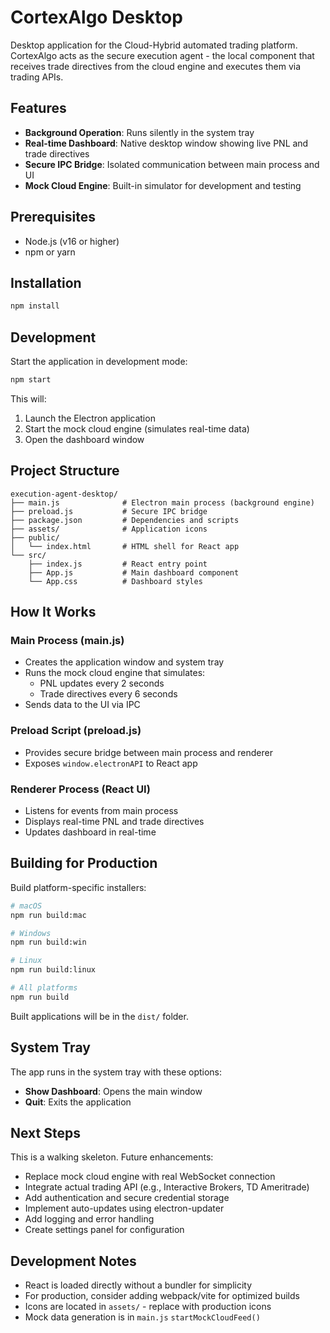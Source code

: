 # CortexAlgo Desktop

Desktop application for the Cloud-Hybrid automated trading platform. CortexAlgo acts as the secure execution agent - the local component that receives trade directives from the cloud engine and executes them via trading APIs.

## Features

- **Background Operation**: Runs silently in the system tray
- **Real-time Dashboard**: Native desktop window showing live PNL and trade directives
- **Secure IPC Bridge**: Isolated communication between main process and UI
- **Mock Cloud Engine**: Built-in simulator for development and testing

## Prerequisites

- Node.js (v16 or higher)
- npm or yarn

## Installation

```bash
npm install
```

## Development

Start the application in development mode:

```bash
npm start
```

This will:
1. Launch the Electron application
2. Start the mock cloud engine (simulates real-time data)
3. Open the dashboard window

## Project Structure

```
execution-agent-desktop/
├── main.js              # Electron main process (background engine)
├── preload.js           # Secure IPC bridge
├── package.json         # Dependencies and scripts
├── assets/              # Application icons
├── public/
│   └── index.html       # HTML shell for React app
└── src/
    ├── index.js         # React entry point
    ├── App.js           # Main dashboard component
    └── App.css          # Dashboard styles
```

## How It Works

### Main Process (main.js)
- Creates the application window and system tray
- Runs the mock cloud engine that simulates:
  - PNL updates every 2 seconds
  - Trade directives every 6 seconds
- Sends data to the UI via IPC

### Preload Script (preload.js)
- Provides secure bridge between main process and renderer
- Exposes `window.electronAPI` to React app

### Renderer Process (React UI)
- Listens for events from main process
- Displays real-time PNL and trade directives
- Updates dashboard in real-time

## Building for Production

Build platform-specific installers:

```bash
# macOS
npm run build:mac

# Windows
npm run build:win

# Linux
npm run build:linux

# All platforms
npm run build
```

Built applications will be in the `dist/` folder.

## System Tray

The app runs in the system tray with these options:
- **Show Dashboard**: Opens the main window
- **Quit**: Exits the application

## Next Steps

This is a walking skeleton. Future enhancements:
- Replace mock cloud engine with real WebSocket connection
- Integrate actual trading API (e.g., Interactive Brokers, TD Ameritrade)
- Add authentication and secure credential storage
- Implement auto-updates using electron-updater
- Add logging and error handling
- Create settings panel for configuration

## Development Notes

- React is loaded directly without a bundler for simplicity
- For production, consider adding webpack/vite for optimized builds
- Icons are located in `assets/` - replace with production icons
- Mock data generation is in `main.js` `startMockCloudFeed()`
